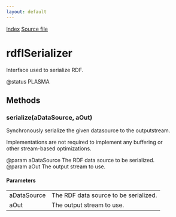 ```yaml
---
layout: default
---
```

<div id='links'><a href="../index.html">Index</a>
<a href="http://dxr.mozilla.org/mozilla-central/source/rdf/base/rdfISerializer.idl">Source file</a>
</div>

# rdfISerializer #
  
Interface used to serialize RDF.  
  
@status PLASMA  
  

## Methods ##

### serialize(aDataSource, aOut) ###
  
Synchronously serialize the given datasource to the outputstream.  
  
Implementations are not required to implement any buffering or  
other stream-based optimizations.  
  
@param aDataSource The RDF data source to be serialized.  
@param aOut The output stream to use.  
  

#### Parameters ####

<table>

<tr>
<td>aDataSource</td>
<td>The RDF data source to be serialized.  
</td>
</tr>

<tr>
<td>aOut</td>
<td>The output stream to use.  
</td>
</tr>

</table>
